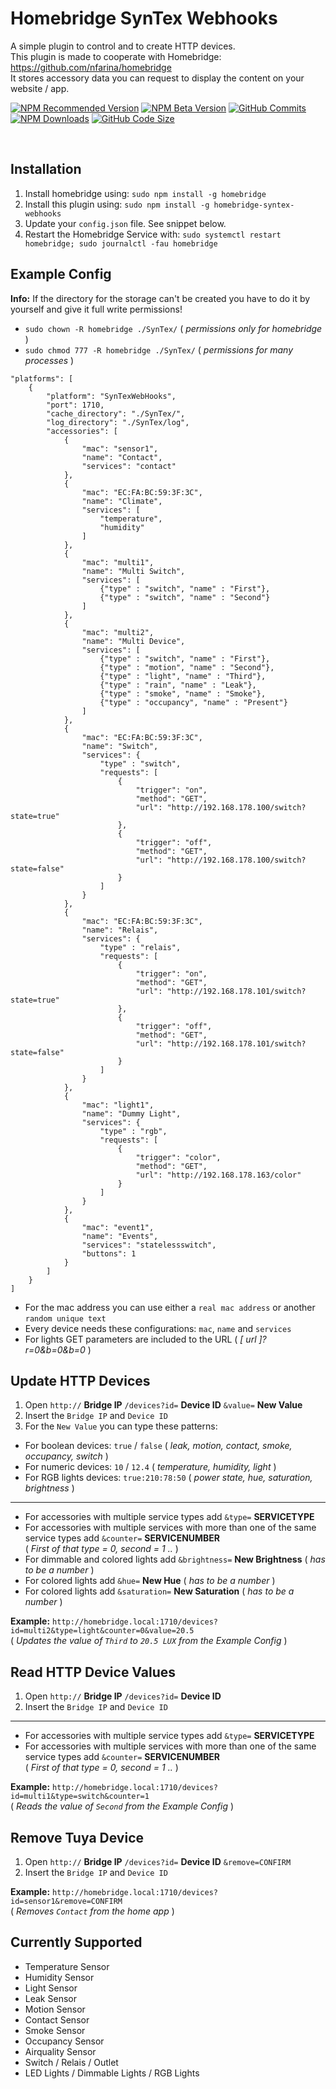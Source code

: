 # Homebridge SynTex Webhooks
A simple plugin to control and to create HTTP devices.<br>
This plugin is made to cooperate with Homebridge: https://github.com/nfarina/homebridge<br>
It stores accessory data you can request to display the content on your website / app.

[![NPM Recommended Version](https://img.shields.io/npm/v/homebridge-syntex-webhooks?label=release&color=brightgreen)](https://www.npmjs.com/package/homebridge-syntex-webhooks)
[![NPM Beta Version](https://img.shields.io/npm/v/homebridge-syntex-webhooks/beta?color=orange&label=beta)](https://www.npmjs.com/package/homebridge-syntex-webhooks)
[![GitHub Commits](https://badgen.net/github/commits/SynTexDZN/homebridge-syntex-webhooks?color=yellow)](https://github.com/SynTexDZN/homebridge-syntex-webhooks/commits)
[![NPM Downloads](https://badgen.net/npm/dt/homebridge-syntex-webhooks?color=purple)](https://www.npmjs.com/package/homebridge-syntex-webhooks)
[![GitHub Code Size](https://img.shields.io/github/languages/code-size/SynTexDZN/homebridge-syntex-webhooks?color=0af)](https://github.com/SynTexDZN/homebridge-syntex-webhooks)

<br>

## Installation
1. Install homebridge using: `sudo npm install -g homebridge`
2. Install this plugin using: `sudo npm install -g homebridge-syntex-webhooks`
3. Update your `config.json` file. See snippet below.
4. Restart the Homebridge Service with: `sudo systemctl restart homebridge; sudo journalctl -fau homebridge`


## Example Config
**Info:** If the directory for the storage can't be created you have to do it by yourself and give it full write permissions!
- `sudo chown -R homebridge ./SynTex/` ( *permissions only for homebridge* )
- `sudo chmod 777 -R homebridge ./SynTex/` ( *permissions for many processes* )

```
"platforms": [
	{
		"platform": "SynTexWebHooks",
		"port": 1710,
		"cache_directory": "./SynTex/",
		"log_directory": "./SynTex/log",
		"accessories": [
			{
				"mac": "sensor1",
				"name": "Contact",
				"services": "contact"
			},
			{
				"mac": "EC:FA:BC:59:3F:3C",
				"name": "Climate",
				"services": [
					"temperature",
					"humidity"
				]
			},
			{
				"mac": "multi1",
				"name": "Multi Switch",
				"services": [
					{"type" : "switch", "name" : "First"},
					{"type" : "switch", "name" : "Second"}
				]
			},
			{
				"mac": "multi2",
				"name": "Multi Device",
				"services": [
					{"type" : "switch", "name" : "First"},
					{"type" : "motion", "name" : "Second"},
					{"type" : "light", "name" : "Third"},
					{"type" : "rain", "name" : "Leak"},
					{"type" : "smoke", "name" : "Smoke"},
					{"type" : "occupancy", "name" : "Present"}
				]
			},
			{
				"mac": "EC:FA:BC:59:3F:3C",
				"name": "Switch",
				"services": {
					"type" : "switch",
					"requests": [
						{
							"trigger": "on",
							"method": "GET",
							"url": "http://192.168.178.100/switch?state=true"
						},
						{
							"trigger": "off",
							"method": "GET",
							"url": "http://192.168.178.100/switch?state=false"
						}
					]
				}
			},
			{
				"mac": "EC:FA:BC:59:3F:3C",
				"name": "Relais",
				"services": {
					"type" : "relais",
					"requests": [
						{
							"trigger": "on",
							"method": "GET",
							"url": "http://192.168.178.101/switch?state=true"
						},
						{
							"trigger": "off",
							"method": "GET",
							"url": "http://192.168.178.101/switch?state=false"
						}
					]
				}
			},
			{
				"mac": "light1",
				"name": "Dummy Light",
				"services": {
					"type" : "rgb",
					"requests": [
						{
							"trigger": "color",
							"method": "GET",
							"url": "http://192.168.178.163/color"
						}
					]
				}
			},
			{
				"mac": "event1",
				"name": "Events",
				"services": "statelessswitch",
				"buttons": 1
			}
		]
	}
]
```

- For the mac address you can use either a `real mac address` or another `random unique text`
- Every device needs these configurations: `mac`, `name` and `services`
- For lights GET parameters are included to the URL ( *[ url ]?r=0&b=0&b=0* )


## Update HTTP Devices
1. Open `http://`  **Bridge IP**  `/devices?id=`  **Device ID**  `&value=`  **New Value**
2. Insert the `Bridge IP` and `Device ID`
3. For the `New Value` you can type these patterns:
- For boolean devices: `true` / `false` ( *leak, motion, contact, smoke, occupancy, switch* )
- For numeric devices: `10` / `12.4` ( *temperature, humidity, light* )
- For RGB lights devices: `true:210:78:50` ( *power state, hue, saturation, brightness* )
---
- For accessories with multiple service types add `&type=`  **SERVICETYPE**
- For accessories with multiple services with more than one of the same service types add `&counter=`  **SERVICENUMBER**\
( *First of that type = 0, second = 1 ..* )
- For dimmable and colored lights add `&brightness=`  **New Brightness** ( *has to be a number* )
- For colored lights add `&hue=`  **New Hue** ( *has to be a number* )
- For colored lights add `&saturation=`  **New Saturation** ( *has to be a number* )

**Example:**  `http://homebridge.local:1710/devices?id=multi2&type=light&counter=0&value=20.5`\
( *Updates the value of `Third` to `20.5 LUX` from the Example Config* )


## Read HTTP Device Values
1. Open `http://`  **Bridge IP**  `/devices?id=`  **Device ID**
2. Insert the `Bridge IP` and `Device ID`
---
- For accessories with multiple service types add `&type=`  **SERVICETYPE**
- For accessories with multiple services with more than one of the same service types add `&counter=`  **SERVICENUMBER**\
( *First of that type = 0, second = 1 ..* )

**Example:**  `http://homebridge.local:1710/devices?id=multi1&type=switch&counter=1`\
( *Reads the value of `Second` from the Example Config* )


## Remove Tuya Device
1. Open `http://`  **Bridge IP**  `/devices?id=`  **Device ID**  `&remove=CONFIRM`
2. Insert the `Bridge IP` and `Device ID`

**Example:**  `http://homebridge.local:1710/devices?id=sensor1&remove=CONFIRM`\
( *Removes `Contact` from the home app* )


## Currently Supported
- Temperature Sensor
- Humidity Sensor
- Light Sensor
- Leak Sensor
- Motion Sensor
- Contact Sensor
- Smoke Sensor
- Occupancy Sensor
- Airquality Sensor
- Switch / Relais / Outlet
- LED Lights / Dimmable Lights / RGB Lights
